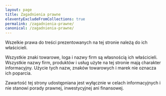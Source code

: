 ```yaml
---
layout: page
title: Zagadnienia prawne
eleventyExcludeFromCollections: true
permalink: /zagadnienia-prawne/
canonical: /zagadnienia-prawne/
---
```


Wszelkie prawa do treści prezentowanych na tej stronie należą do ich właścicieli.

Wszystkie znaki towarowe, loga i nazwy firm są własnością ich właścicieli. Wszystkie nazwy firm, produktów i usług użyte na tej stronie mają charakter informacyjny. Użycie tych nazw, znaków towarowych i marek nie oznacza ich poparcia.

Zawartość tej strony udostępniana jest wyłącznie w celach informacyjnych i nie stanowi porady prawnej, inwestycyjnej ani finansowej.
